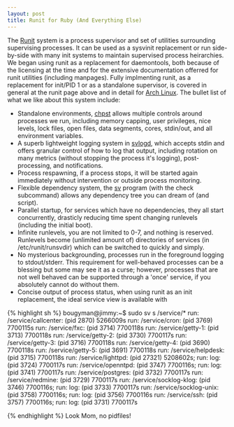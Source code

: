 ```yaml
--- 
layout: post
title: Runit for Ruby (And Everything Else)
---
```

The [Runit](http://smarden.org/runit) system is a process supervisor and set of utilities surrounding supervising processes.  It
can be used as a sysvinit replacement or run side-by-side with many init systems to maintain supervised process heirarchies.  We
began using runit as a replacement for daemontools, both because of the licensing at the time and for the extensive documentation offerred
for runit utilities (including manpages).  Fully implmenting runit, as a replacement for init/PID 1 or as a standalone supervisor, is covered
in general at the runit page above and in detail for [Arch Linux](https://wiki.archlinux.org/index.php/Runit).  The bullet list of what we like about
this system include:


 * Standalone environments, [chpst](http://smarden.org/runit/chpst.8.html) allows multiple controls around processes we run, including memory capping, user privileges, nice levels, lock files, open files, data segments, cores, stdin/out, and all environment variables.
 * A superb lightweight logging system in [svlogd](http://smarden.org/runit/svlogd.8.html), which accepts stdin and offers granular control of how to log that output, including rotation on many metrics (without stopping the process it's logging), post-processing, and notifications.
 * Process respawning, if a process stops, it will be started again immediately without intervention or outside process monitoring.
 * Flexible dependency system, the [sv](http://smarden.org/runit/sv.8.html) program (with the check subcommand) allows any dependency tree you can dream of (and script).
 * Parallel startup, for services which have no dependencies, they all start concurrently, drasticly reducing time spent changing runlevels (including the initial boot).
 * Infinite runlevels, you are not limited to 0-7, and nothing is reserved.  Runlevels become (unlimited amount of) directories of services (in /etc/runit/runsvdir) which can be switched to quickly and simply.
 * No mysterious backgrounding, processes run in the foreground logging to stdout/stderr.  This requirement for well-behaved processes can be a blessing but some may see it as a curse; however, processes that are not well behaved can be supported through a 'once' service, if you absolutely cannot do without them.
 * Concise output of process status, when using runit as an init replacement, the ideal service view is available with 

{% highlight sh %}
    bougyman@jimmy:~$ sudo sv s /service/*
    run: /service/callcenter: (pid 2870) 5266009s
    run: /service/cron: (pid 3769) 7700115s
    run: /service/fxc: (pid 3714) 7700118s
    run: /service/getty-1: (pid 3713) 7700118s
    run: /service/getty-2: (pid 3730) 7700117s
    run: /service/getty-3: (pid 3716) 7700118s
    run: /service/getty-4: (pid 3690) 7700118s
    run: /service/getty-5: (pid 3691) 7700118s
    run: /service/helpdesk: (pid 3715) 7700118s
    run: /service/lighttpd: (pid 27321) 5208602s; run: log: (pid 3724) 7700117s
    run: /service/openntpd: (pid 3747) 7700116s; run: log: (pid 3741) 7700117s
    run: /service/postgres: (pid 3732) 7700117s
    run: /service/redmine: (pid 3729) 7700117s
    run: /service/socklog-klog: (pid 3746) 7700116s; run: log: (pid 3733) 7700117s
    run: /service/socklog-unix: (pid 3758) 7700116s; run: log: (pid 3756) 7700116s
    run: /service/ssh: (pid 3757) 7700116s; run: log: (pid 3731) 7700117s

{% endhighlight %}
Look Mom, no pidfiles!
